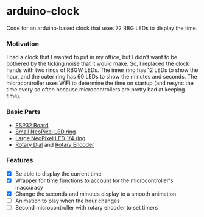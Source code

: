 # arduino-clock
Code for an arduino-based clock that uses 72 RBG LEDs to display the time. 

### Motivation

I had a clock that I wanted to put in my office, but I didn't want to be bothered by the ticking noise that it 
would make. So, I replaced the clock hands with two rings of RBGW LEDs. The inner ring has 12 LEDs to show
the hour, and the outer ring has 60 LEDs to show the minutes and seconds. The microcontroller uses WiFi to 
determine the time on startup (and resync the time every so often because microcontrollers are pretty bad at
keeping time).  

### Basic Parts
- [ESP32 Board](https://www.adafruit.com/product/3591)
- [Small NeoPixel LED ring](https://www.adafruit.com/product/2852)
- [Large NeoPixel LED 1/4 ring](https://www.adafruit.com/product/2874)
- [Rotary Dial](https://www.adafruit.com/product/377) and [Rotary Encoder](https://www.adafruit.com/product/4991)

### Features
- [x] Be able to display the current time
- [x] Wrapper for time functions to account for the microcontroller's inaccuracy
- [x] Change the seconds and minutes display to a smooth animation
- [ ] Animation to play when the hour changes
- [ ] Second microcontroller with rotary encoder to set timers
